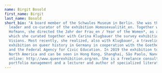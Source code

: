 ```yaml
---
name: Birgit Bosold
first_name: Birgit
last_name: Bosold
short_bio: "A board member of the Schwules Museum in Berlin. She was the project
  leader and co-curator of the exhibition Homosexualität_en. Together with Vera
  Hofmann, she directed the Jahr der Frau_en / Year of the Women*, as a part of
  which she curated together with Carina Klugbauer the survey exhibition Lesbian
  Visions. Most recently, she realized, also with Klugbauer, a traveling
  exhibition on queer history in Germany in cooperation with the Goethe Institut
  and the Federal Agency for Civic Education. In 2019 the exhibition toured
  North America and can be seen in Hong Kong, Shanghai, São Paolo, Nancy, and
  online: http://www.queerexhibition.org/en. She is a freelance consultant in
  portfolio management and a lecturer and author of specialized literature."
---
```

